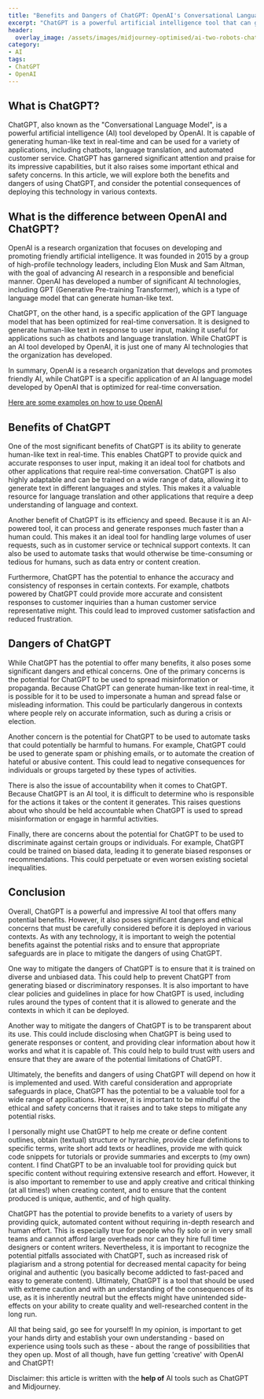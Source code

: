 ```yaml
---
title: "Benefits and Dangers of ChatGPT: OpenAI's Conversational Language Model"
excerpt: "ChatGPT is a powerful artificial intelligence tool that can generate human-like text in real-time. It has many potential benefits, including the ability to provide quick and accurate responses, adaptability, efficiency, and improved accuracy and consistency. However, it also raises concerns about spreading misinformation, automating harmful tasks, accountability, and discrimination."
header:
  overlay_image: /assets/images/midjourney-optimised/ai-two-robots-chatting-optimised.jpg
category: 
- AI
tags:
- ChatGPT
- OpenAI
---
```


## What is ChatGPT?

ChatGPT, also known as the "Conversational Language Model", is a powerful artificial intelligence (AI) tool developed by OpenAI. It is capable of generating human-like text in real-time and can be used for a variety of applications, including chatbots, language translation, and automated customer service. ChatGPT has garnered significant attention and praise for its impressive capabilities, but it also raises some important ethical and safety concerns. In this article, we will explore both the benefits and dangers of using ChatGPT, and consider the potential consequences of deploying this technology in various contexts.

## What is the difference between OpenAI and ChatGPT?

OpenAI is a research organization that focuses on developing and promoting friendly artificial intelligence. It was founded in 2015 by a group of high-profile technology leaders, including Elon Musk and Sam Altman, with the goal of advancing AI research in a responsible and beneficial manner. OpenAI has developed a number of significant AI technologies, including GPT (Generative Pre-training Transformer), which is a type of language model that can generate human-like text.

ChatGPT, on the other hand, is a specific application of the GPT language model that has been optimized for real-time conversation. It is designed to generate human-like text in response to user input, making it useful for applications such as chatbots and language translation. While ChatGPT is an AI tool developed by OpenAI, it is just one of many AI technologies that the organization has developed.

In summary, OpenAI is a research organization that develops and promotes friendly AI, while ChatGPT is a specific application of an AI language model developed by OpenAI that is optimized for real-time conversation.

[Here are some examples on how to use OpenAI](https://beta.openai.com/examples)

## Benefits of ChatGPT

One of the most significant benefits of ChatGPT is its ability to generate human-like text in real-time. This enables ChatGPT to provide quick and accurate responses to user input, making it an ideal tool for chatbots and other applications that require real-time conversation. ChatGPT is also highly adaptable and can be trained on a wide range of data, allowing it to generate text in different languages and styles. This makes it a valuable resource for language translation and other applications that require a deep understanding of language and context.

Another benefit of ChatGPT is its efficiency and speed. Because it is an AI-powered tool, it can process and generate responses much faster than a human could. This makes it an ideal tool for handling large volumes of user requests, such as in customer service or technical support contexts. It can also be used to automate tasks that would otherwise be time-consuming or tedious for humans, such as data entry or content creation.

Furthermore, ChatGPT has the potential to enhance the accuracy and consistency of responses in certain contexts. For example, chatbots powered by ChatGPT could provide more accurate and consistent responses to customer inquiries than a human customer service representative might. This could lead to improved customer satisfaction and reduced frustration.

## Dangers of ChatGPT

While ChatGPT has the potential to offer many benefits, it also poses some significant dangers and ethical concerns. One of the primary concerns is the potential for ChatGPT to be used to spread misinformation or propaganda. Because ChatGPT can generate human-like text in real-time, it is possible for it to be used to impersonate a human and spread false or misleading information. This could be particularly dangerous in contexts where people rely on accurate information, such as during a crisis or election.

Another concern is the potential for ChatGPT to be used to automate tasks that could potentially be harmful to humans. For example, ChatGPT could be used to generate spam or phishing emails, or to automate the creation of hateful or abusive content. This could lead to negative consequences for individuals or groups targeted by these types of activities.

There is also the issue of accountability when it comes to ChatGPT. Because ChatGPT is an AI tool, it is difficult to determine who is responsible for the actions it takes or the content it generates. This raises questions about who should be held accountable when ChatGPT is used to spread misinformation or engage in harmful activities.

Finally, there are concerns about the potential for ChatGPT to be used to discriminate against certain groups or individuals. For example, ChatGPT could be trained on biased data, leading it to generate biased responses or recommendations. This could perpetuate or even worsen existing societal inequalities.

## Conclusion

Overall, ChatGPT is a powerful and impressive AI tool that offers many potential benefits. However, it also poses significant dangers and ethical concerns that must be carefully considered before it is deployed in various contexts. As with any technology, it is important to weigh the potential benefits against the potential risks and to ensure that appropriate safeguards are in place to mitigate the dangers of using ChatGPT.

One way to mitigate the dangers of ChatGPT is to ensure that it is trained on diverse and unbiased data. This could help to prevent ChatGPT from generating biased or discriminatory responses. It is also important to have clear policies and guidelines in place for how ChatGPT is used, including rules around the types of content that it is allowed to generate and the contexts in which it can be deployed.

Another way to mitigate the dangers of ChatGPT is to be transparent about its use. This could include disclosing when ChatGPT is being used to generate responses or content, and providing clear information about how it works and what it is capable of. This could help to build trust with users and ensure that they are aware of the potential limitations of ChatGPT.

Ultimately, the benefits and dangers of using ChatGPT will depend on how it is implemented and used. With careful consideration and appropriate safeguards in place, ChatGPT has the potential to be a valuable tool for a wide range of applications. However, it is important to be mindful of the ethical and safety concerns that it raises and to take steps to mitigate any potential risks.

I personally might use ChatGPT to help me create or define content outlines, obtain (textual) structure or hyrarchie, provide clear definitions to specific terms, write short add texts or headlines, provide me with quick code snippets for tutorials or provide summaries and excerpts to (my own) content. I find ChatGPT to be an invaluable tool for providing quick but specific content without requiring extensive research and effort. However, it is also important to remember to use and apply creative and critical thinking (at all times!) when creating content, and to ensure that the content produced is unique, authentic, and of high quality.

ChatGPT has the potential to provide benefits to a variety of users by providing quick, automated content without requiring in-depth research and human effort. This is especially true for people who fly solo or in very small teams and cannot afford large overheads nor can they hire full time designers or content writers. Nevertheless, it is important to recognize the potential pitfalls associated with ChatGPT, such as increased risk of plagiarism and a strong potential for decreased mental capacity for being original and authentic (you basically become addicted to fast-paced and easy to generate content). Ultimately, ChatGPT is a tool that should be used with extreme caution and with an understanding of the consequences of its use, as it is inherently neutral but the effects might have unintended side-effects on your ability to create quality and well-researched content in the long run. 

All that being said, go see for yourself! In my opinion, is important to get your hands dirty and establish your own understanding - based on experience using tools such as these - about the range of possibilities that they open up. Most of all though, have fun getting 'creative' with OpenAI and ChatGPT!

>
Disclaimer: this article is written with the **help of** AI tools such as ChatGPT and Midjourney. 
